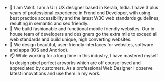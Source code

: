 - 👋 I am Vakif. I am a UI / UX designer based in Kerala, India. I have 3 plus years of professional experience in Frond end Developer, with using best practice accessibility and the latest W3C web standards guidelines, resulting in semantic and seo friendly. 
- 👀 We build fashionable and functional mobile friendly websites. Our in-house team of developers and designers go the extra mile to exceed all web standards and build unique, high converting websites.
- 🌱 We design beautiful, user-friendly interfaces for websites, software and apps (iOS and Andriod).
- 📫 While working for a long time in this industry, I have mastered myself to design pixel perfect artworks which are off course loved and appreciated by customers. As a professional Web Designer I observe latest innovations and use them in my work.


<!---
vakifp/vakifp is a ✨ special ✨ repository because its `README.md` (this file) appears on your GitHub profile.
You can click the Preview link to take a look at your changes.
--->
